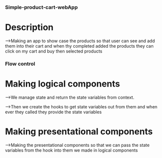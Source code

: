 ### Simple-product-cart-webApp

# Description

-->Making an app to show case the products so that user can see and add them into their cart and when thy completed added the products they can click on my cart and buy then selected products

### Flow control

# Making logical components

-->We manage state and return the state variables from context.

-->Then we create the hooks to get state variables out from them and when ever they called they provide the state variables

# Making presentational components

-->Making the presentational components so that we can pass the state variables from the hook into them we made in logical components

